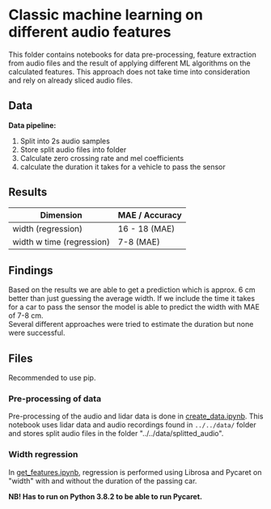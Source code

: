 # Classic machine learning on different audio features

This folder contains notebooks for data pre-processing, feature extraction from audio files 
and the result of applying different ML algorithms on the calculated features. 
This approach does not take time into consideration and rely on already sliced audio files. 

## Data

**Data pipeline:**
1. Split into 2s audio samples
2. Store split audio files into folder
3. Calculate zero crossing rate and mel coefficients 
4. calculate the duration it takes for a vehicle to pass the sensor


## Results
| Dimension                  | MAE / Accuracy        |
|----------------------------|-----------------------|
| width (regression)         | 16 - 18  (MAE)        |   
| width w time (regression)  | 7-8    (MAE)          |


## Findings 

Based on the results we are able to get a prediction which is approx. 6 cm better than just guessing the average width. 
If we include the time it takes for a car to pass the sensor the model is able to predict the width with MAE of 7-8 cm.  
Several different approaches were tried to estimate the duration but none were successful. 

## Files
Recommended to use pip.
### Pre-processing of data 
Pre-processing of the audio and lidar data is done in [create_data.ipynb](create_data.ipynb).
This notebook uses lidar data and audio 
recordings found in `../../data/` folder and stores split audio files 
in the folder "../../data/splitted_audio". 


### Width regression
In [get_features.ipynb](get_features.ipynb), regression is performed using Librosa and Pycaret on "width" with and without the duration of the passing car. 

**NB! Has to run on Python 3.8.2 to be able to run Pycaret.**
